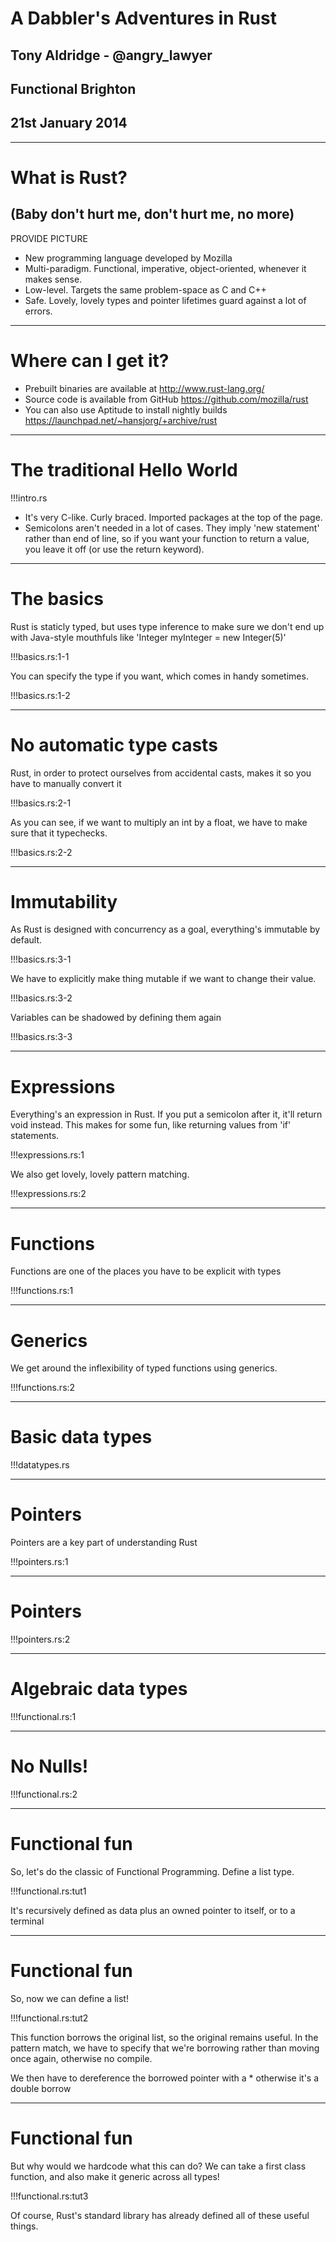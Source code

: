 # A Dabbler's Adventures in Rust
## Tony Aldridge - @angry_lawyer
## Functional Brighton
## 21st January 2014

---

# What is Rust?
## (Baby don't hurt me, don't hurt me, no more)

PROVIDE PICTURE

* New programming language developed by Mozilla
* Multi-paradigm. Functional, imperative, object-oriented, whenever it makes sense.
* Low-level. Targets the same problem-space as C and C++
* Safe. Lovely, lovely types and pointer lifetimes guard against a lot of errors.

---

# Where can I get it?

* Prebuilt binaries are available at <http://www.rust-lang.org/>
* Source code is available from GitHub <https://github.com/mozilla/rust>
* You can also use Aptitude to install nightly builds <https://launchpad.net/~hansjorg/+archive/rust>

---

# The traditional Hello World 

!!!intro.rs

* It's very C-like. Curly braced. Imported packages at the top of the page.
* Semicolons aren't needed in a lot of cases. They imply 'new statement' rather than end of line, so if you want your function to return a value, you leave it off (or use the return keyword).

---

# The basics

Rust is staticly typed, but uses type inference to make sure we don't end up with Java-style mouthfuls like 'Integer myInteger = new Integer(5)'

!!!basics.rs:1-1

You can specify the type if you want, which comes in handy sometimes.

!!!basics.rs:1-2

---

# No automatic type casts

Rust, in order to protect ourselves from accidental casts, makes it so you have to manually convert it

!!!basics.rs:2-1


As you can see, if we want to multiply an int by a float, we have to make sure that it typechecks.

!!!basics.rs:2-2


---

# Immutability

As Rust is designed with concurrency as a goal, everything's immutable by default.

!!!basics.rs:3-1

We have to explicitly make thing mutable if we want to change their value.

!!!basics.rs:3-2

Variables can be shadowed by defining them again

!!!basics.rs:3-3

---

# Expressions
Everything's an expression in Rust. If you put a semicolon after it, it'll return void instead. This makes for some fun, like returning values from 'if' statements.

!!!expressions.rs:1

We also get lovely, lovely pattern matching.

!!!expressions.rs:2

---

# Functions

Functions are one of the places you have to be explicit with types

!!!functions.rs:1

---

# Generics

We get around the inflexibility of typed functions using generics.

!!!functions.rs:2

---

# Basic data types

!!!datatypes.rs

---

# Pointers

Pointers are a key part of understanding Rust

!!!pointers.rs:1

---

# Pointers

!!!pointers.rs:2

---

# Algebraic data types

!!!functional.rs:1

---

# No Nulls! 

!!!functional.rs:2

---

# Functional fun 

So, let's do the classic of Functional Programming.
Define a list type.

!!!functional.rs:tut1

It's recursively defined as data plus an owned pointer to itself, or to a terminal

---

# Functional fun 

So, now we can define a list!

!!!functional.rs:tut2

This function borrows the original list, so the original remains useful. In the pattern match, we have to specify that we're borrowing rather than moving once again, otherwise no compile.

We then have to dereference the borrowed pointer with a * otherwise it's a double borrow

---

# Functional fun 

But why would we hardcode what this can do? We can take a first class function, and also make it generic across all types!

!!!functional.rs:tut3

Of course, Rust's standard library has already defined all of these useful things.
